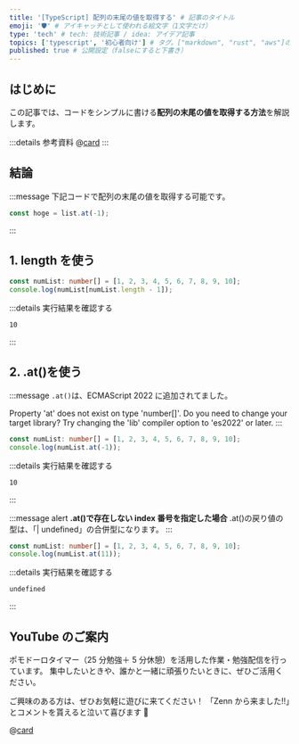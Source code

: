 ```yaml
---
title: '[TypeScript] 配列の末尾の値を取得する' # 記事のタイトル
emoji: '🛡' # アイキャッチとして使われる絵文字（1文字だけ）
type: 'tech' # tech: 技術記事 / idea: アイデア記事
topics: ['typescript', '初心者向け'] # タグ。["markdown", "rust", "aws"]のように指定する
published: true # 公開設定（falseにすると下書き）
---
```


## はじめに

この記事では、コードをシンプルに書ける**配列の末尾の値を取得する方法**を解説します。

:::details 参考資料
@[card](https://www.oreilly.co.jp/books/9784814400362/)
:::

## 結論

:::message
下記コードで配列の末尾の値を取得する可能です。

```ts
const hoge = list.at(-1);
```

:::

## 1. length を使う

```ts
const numList: number[] = [1, 2, 3, 4, 5, 6, 7, 8, 9, 10];
console.log(numList[numList.length - 1]);
```

:::details 実行結果を確認する

```bash
10
```

:::

## 2. .at()を使う

:::message
`.at()`は、ECMAScript 2022 に追加されてました。

Property 'at' does not exist on type 'number[]'. Do you need to change your target library? Try changing the 'lib' compiler option to 'es2022' or later.
:::

```ts
const numList: number[] = [1, 2, 3, 4, 5, 6, 7, 8, 9, 10];
console.log(numList.at(-1));
```

:::details 実行結果を確認する

```bash
10
```

:::

:::message alert
**.at()で存在しない index 番号を指定した場合**
.at()の戻り値の型は、「| undefined」の合併型になります。
:::

```ts
const numList: number[] = [1, 2, 3, 4, 5, 6, 7, 8, 9, 10];
console.log(numList.at(11));
```

:::details 実行結果を確認する

```bash
undefined
```

:::

## YouTube のご案内

ポモドーロタイマー（25 分勉強＋ 5 分休憩）を活用した作業・勉強配信を行っています。
集中したいときや、誰かと一緒に頑張りたいときに、ぜひご活用ください。

ご興味のある方は、ぜひお気軽に遊びに来てください！
「Zenn から来ました!!」とコメントを貰えると泣いて喜びます 🤣

@[card](https://www.youtube.com/@aew2sbee)
